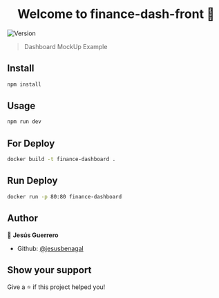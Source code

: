 <h1 align="center">Welcome to finance-dash-front 👋</h1>
<p>
  <img alt="Version" src="https://img.shields.io/badge/version-1.0.0-blue.svg?cacheSeconds=2592000" />
</p>

> Dashboard MockUp Example

## Install

```sh
npm install
```

## Usage

```sh
npm run dev
```

## For Deploy

```sh
docker build -t finance-dashboard .
```

## Run Deploy
```sh
docker run -p 80:80 finance-dashboard
```

## Author

👤 **Jesús Guerrero**

* Github: [@jesusbenagal](https://github.com/jesusbenagal)

## Show your support

Give a ⭐️ if this project helped you!